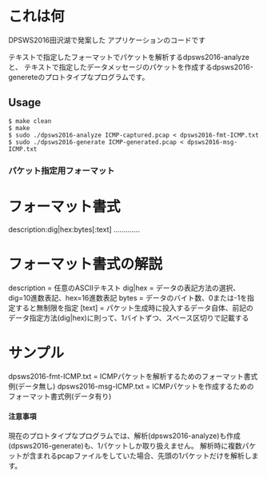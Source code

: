 
# これは何

DPSWS2016田沢湖で発案した
アプリケーションのコードです

テキストで指定したフォーマットでパケットを解析するdpsws2016-analyzeと、
テキストで指定したデータメッセージのパケットを作成するdpsws2016-genereteのプロトタイプなプログラムです。

## Usage

```
$ make clean
$ make
$ sudo ./dpsws2016-analyze ICMP-captured.pcap < dpsws2016-fmt-ICMP.txt
$ sudo ./dpsws2016-generate ICMP-generated.pcap < dpsws2016-msg-ICMP.txt
```

### パケット指定用フォーマット

# フォーマット書式

description:dig|hex:bytes[:text]
.............

# フォーマット書式の解説

description = 任意のASCIIテキスト
dig|hex = データの表記方法の選択、dig=10進数表記、hex=16進数表記
bytes = データのバイト数、0または-1を指定すると無制限を指定
[text] = パケット生成時に投入するデータ自体、前記のデータ指定方法(dig|hex)に則って、1バイトずつ、スペース区切りで記載する

# サンプル

dpsws2016-fmt-ICMP.txt = ICMPパケットを解析するためのフォーマット書式例(データ無し)
dpsws2016-msg-ICMP.txt = ICMPパケットを作成するためのフォーマット書式例(データ有り)

#### 注意事項

現在のプロトタイプなプログラムでは、解析(dpsws2016-analyze)も作成(dpsws2016-generate)も、1パケットしか取り扱えません。
解析時に複数パケットが含まれるpcapファイルをしていた場合、先頭の1パケットだけを解析します。

 


